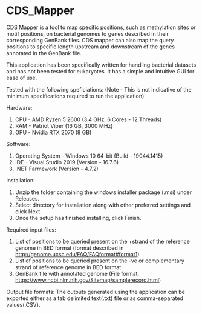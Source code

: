 # CDS_Mapper
CDS Mapper is a tool to map specific positions, such as methylation sites or motif positions, on bacterial genomes to genes described in their corresponding GenBank files.
CDS mapper can also map the query positions to specific length upstream and downstream of the genes annotated in the GenBank file.

This application has been specifically written for handling bacterial datasets and has not been tested for eukaryotes. It has a simple and intuitive GUI for ease of use.

Tested with the following speficiations: (Note - This is not indicative of the minimum specifications required to run the application)

Hardware:
1) CPU - AMD Ryzen 5 2600 (3.4 GHz, 6 Cores - 12 Threads)
2) RAM - Patriot Viper (16 GB, 3000 MHz)
3) GPU - Nvidia RTX 2070 (8 GB)

Software:
1) Operating System - Windows 10 64-bit (Build - 19044.1415)
2) IDE - Visual Studio 2019 (Version - 16.7.6)
3) .NET Farmework (Version - 4.7.2)

Installation: 
1) Unzip the folder containing the windows installer package (.msi) under Releases.
2) Select directory for installation along with other preferred settings and click Next.
3) Once the setup has finished installing, click Finish.

Required input files:
1) List of positions to be queried present on the +strand of the reference genome in BED format (format described in http://genome.ucsc.edu/FAQ/FAQformat#format1)
2) List of positions to be queried present on the -ve or complementary strand of reference genome in BED format
3) GenBank file with annotated genome (File format: https://www.ncbi.nlm.nih.gov/Sitemap/samplerecord.html)

Output file formats:
The outputs generated using the application can be exported either as a tab delimited text(.txt) file or as comma-separated values(.CSV). 

